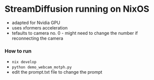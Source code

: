 # StreamDiffusion running on NixOS

- adapted for Nvidia GPU
- uses xformers acceleration
- tefaults to camera no. 0 - might need to change the number if reconnecting the camera

### How to run

- `nix develop`
- `python demo_webcam_motph.py`
- edit the prompt.txt file to change the prompt

